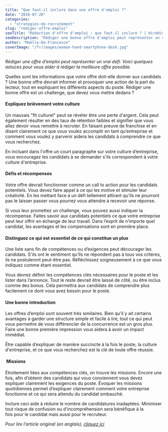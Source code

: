 ```yaml
---
title: "Que faut-il inclure dans une offre d'emploi ?"
date: "2018-07-20"
categories:
  - "strategies-de-recrutement"
slug: "rediger-offre-emploi"
seoTitle: "Rédaction d'offre d'emploi : que faut-il inclure ? | HireHive"
seoDescription: "Rédiger une bonne offre d'emploi peut représenter un vrai défi. La culture, les missions, les compétences exigées font partie des éléments à ne pas oublier."
author: "Maëlle-De-Francesco"
coverImage: "/fr/images/woman-hand-smartphone-desk.jpg"
---
```


_Rédiger une offre d’emploi peut représenter un vrai défi. Voici quelques astuces pour vous aider à rédiger la meilleure offre possible._

Quelles sont les informations que votre offre doit-elle donner aux candidats ? Une bonne offre devrait informer et provoquer une action de la part du lecteur, tout en expliquant les différents aspects du poste. Rédiger une bonne offre est un challenge, que devez vous mettre dedans ?

#### **Expliquez brièvement votre culture**

Un mauvais "fit culturel" peut se révéler être une perte d'argent. Cela peut également résulter en des taux de rétention faibles et signifier que vous allez devoir vous remettre à recruter. En faisant preuve de franchise et en disant clairement ce que vous voulez accomplir en tant qu’entreprise et comment vous voulez y parvenir aidera les candidats à comprendre ce que vous recherchez.

En incluant dans l'offre un court paragraphe sur votre culture d’entreprise, vous encouragez les candidats à se demander s'ils correspondent à votre culture d'entreprise.

#### **Défis et récompenses**

Votre offre devrait fonctionner comme un call to action pour les candidats potentiels. Vous devez faire appel à ce qui les motive et stimuler leur créativité. En les mettant face à un défi tellement attirant qu'ils ne pourront pas le laisser passer vous pourrez vous attendre à recevoir une réponse.

Si vous leur promettez un challenge, vous pouvez aussi indiquer la récompense. Faites savoir aux candidats potentiels ce que votre entreprise peut leur offrir en échange de leur travail. Dans l’esprit de n’importe quel candidat, les avantages et les compensations sont en première place.

#### **Distinguez ce qui est essentiel de ce qui constitue un plus**

Une liste sans fin de compétences ou d’exigences peut décourager les candidats. S'ils ont le sentiment qu’ils ne répondent pas à tous vos critères, ils ne postuleront peut-être pas. Réfléchissez soigneusement à ce que vous indiquez comme étant essentiel.

Vous devrez définir les compétences clés nécessaires pour le poste et les lister dans l’annonce. Tout le reste devrait être laissé de côté, ou être inclus comme des bonus. Cela permettra aux candidats de comprendre plus facilement ce dont vous avez besoin pour le poste.

#### **Une bonne introduction**

Les offres d’emploi sont souvent très similaires. Bien qu’il y ait certains avantages à garder une structure simple et facile à lire, tout ce qui peut vous permettre de vous différencier de la concurrence est un gros plus. Faire une bonne première impression vous aidera à avoir un impact immédiat.

Être capable d’expliquer de manière succincte à la fois le poste, la culture d'entreprise, et ce que vous recherchez est la clé de toute offre réussie.

####  **Missions**

Étroitement liées aux compétences clés, on trouve les missions. Encore une fois, afin d’obtenir des candidats qui vous conviennent vous devez expliquer clairement les exigences du poste. Évoquer les missions quotidiennes permet d’expliquer clairement comment votre entreprise fonctionne et ce qui sera attendu du candidat embauché.

Inclure ceci aide à réduire le nombre de candidatures inadaptées. Minimiser tout risque de confusion ou d’incompréhension sera bénéfique à la fois pour le candidat mais aussi pour le recruteur.

_Pour lire l’article original (en anglais), [cliquez ici](https://hirehive.com/what-to-include-job-ad/)_
